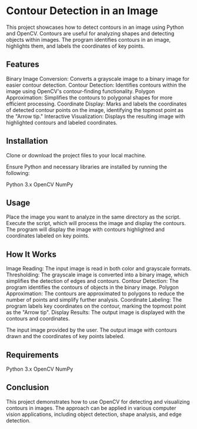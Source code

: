# Contour Detection in an Image
This project showcases how to detect contours in an image using Python and OpenCV. Contours are useful for analyzing shapes and detecting objects within images. The program identifies contours in an image, highlights them, and labels the coordinates of key points.

## Features
Binary Image Conversion: Converts a grayscale image to a binary image for easier contour detection.
Contour Detection: Identifies contours within the image using OpenCV's contour-finding functionality.
Polygon Approximation: Simplifies the contours to polygonal shapes for more efficient processing.
Coordinate Display: Marks and labels the coordinates of detected contour points on the image, identifying the topmost point as the "Arrow tip."
Interactive Visualization: Displays the resulting image with highlighted contours and labeled coordinates.
## Installation
Clone or download the project files to your local machine.

Ensure Python and necessary libraries are installed by running the following:

Python 3.x
OpenCV
NumPy

## Usage
Place the image you want to analyze in the same directory as the script.
Execute the script, which will process the image and display the contours.
The program will display the image with contours highlighted and coordinates labeled on key points.
## How It Works
Image Reading: The input image is read in both color and grayscale formats.
Thresholding: The grayscale image is converted into a binary image, which simplifies the detection of edges and contours.
Contour Detection: The program identifies the contours of objects in the binary image.
Polygon Approximation: The contours are approximated to polygons to reduce the number of points and simplify further analysis.
Coordinate Labeling: The program labels key coordinates on the contour, marking the topmost point as the "Arrow tip".
Display Results: The output image is displayed with the contours and coordinates.

The input image provided by the user.
The output image with contours drawn and the coordinates of key points labeled.
## Requirements
Python 3.x
OpenCV
NumPy
## Conclusion
This project demonstrates how to use OpenCV for detecting and visualizing contours in images. The approach can be applied in various computer vision applications, including object detection, shape analysis, and edge detection.

